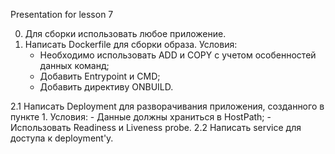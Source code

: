 Presentation for lesson 7

0. Для сборки использовать любое приложение.
1. Написать Dockerfile для сборки образа. 
   Условия:
     - Необходимо использовать ADD и COPY с учетом особенностей данных команд;
     - Добавить Entrypoint и CMD;
     - Добавить директиву ONBUILD.

2.1 Написать Deployment для разворачивания приложения, созданного в пункте 1. 
   Условия:
     - Данные должны храниться в HostPath;
     - Использовать Readiness и Liveness probe.
2.2 Написать service для доступа к deployment'у.
